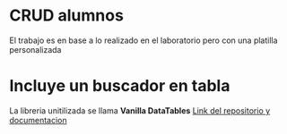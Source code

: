# CRUD alumnos
El trabajo es en base a lo realizado en el laboratorio pero con una platilla personalizada

# Incluye un buscador en tabla
La libreria unitilizada se llama <b>Vanilla DataTables</b>
<a href="https://github.com/Mobius1/Vanilla-DataTables" target="_blank">Link del repositorio y documentacion</a>
